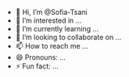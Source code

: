 - 👋 Hi, I’m @Sofia-Tsani
- 👀 I’m interested in ...
- 🌱 I’m currently learning ...
- 💞️ I’m looking to collaborate on ...
- 📫 How to reach me ...
- 😄 Pronouns: ...
- ⚡ Fun fact: ...

<!---
Sofia-Tsani/Sofia-Tsani is a ✨ special ✨ repository because its `README.md` (this file) appears on your GitHub profile.
You can click the Preview link to take a look at your changes.
--->
